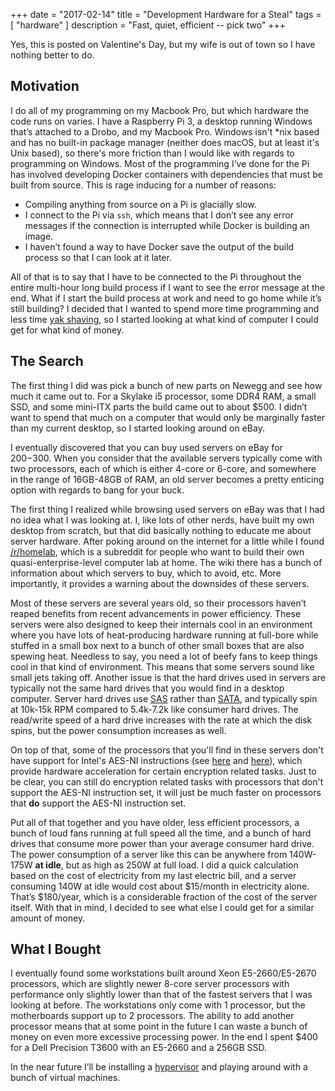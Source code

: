 +++
date = "2017-02-14"
title = "Development Hardware for a Steal"
tags = [
    "hardware"
]
description = "Fast, quiet, efficient -- pick two"
+++

Yes, this is posted on Valentine's Day, but my wife is out of town so I have nothing better to do.

## Motivation
I do all of my programming on my Macbook Pro, but which hardware the code runs on varies. I have a Raspberry Pi 3, a desktop running Windows that’s attached to a Drobo, and my Macbook Pro. Windows isn't *nix based and has no built-in package manager (neither does macOS, but at least it's Unix based), so there's more friction than I would like with regards to programming on Windows. Most of the programming I’ve done for the Pi has involved developing Docker containers with dependencies that must be built from source. This is rage inducing for a number of reasons:  

- Compiling anything from source on a Pi is glacially slow.
- I connect to the Pi via `ssh`, which means that I don’t see any error messages if the connection is interrupted while Docker is building an image.
- I haven’t found a way to have Docker save the output of the build process so that I can look at it later.  

  
All of that is to say that I have to be connected to the Pi throughout the entire multi-hour long build process if I want to see the error message at the end. What if I start the build process at work and need to go home while it’s still building? I decided that I wanted to spend more time programming and less time [yak shaving][yak-shaving], so I started looking at what kind of computer I could get for what kind of money.

## The Search
The first thing I did was pick a bunch of new parts on Newegg and see how much it came out to. For a Skylake i5 processor, some DDR4 RAM, a small SSD, and some mini-ITX parts the build came out to about $500. I didn’t want to spend that much on a computer that would only be marginally faster than my current desktop, so I started looking around on eBay.

I eventually discovered that you can buy used servers on eBay for $200-$300. When you consider that the available servers typically come with two processors, each of which is either 4-core or 6-core, and somewhere in the range of 16GB-48GB of RAM, an old server becomes a pretty enticing option with regards to bang for your buck.

The first thing I realized while browsing used servers on eBay was that I had no idea what I was looking at. I, like lots of other nerds, have built my own desktop from scratch, but that did basically nothing to educate me about server hardware. After poking around on the internet for a little while I found [/r/homelab][homelab], which is a subreddit for people who want to build their own quasi-enterprise-level computer lab at home. The wiki there has a bunch of information about which servers to buy, which to avoid, etc. More importantly, it provides a warning about the downsides of these servers. 

Most of these servers are several years old, so their processors haven’t reaped benefits from recent advancements in power efficiency. These servers were also designed to keep their internals cool in an environment where you have lots of heat-producing hardware running at full-bore while stuffed in a small box next to a bunch of other small boxes that are also spewing heat. Needless to say, you need a lot of beefy fans to keep things cool in that kind of environment. This means that some servers sound like small jets taking off. Another issue is that the hard drives used in servers are typically not the same hard drives that you would find in a desktop computer. Server hard drives use [SAS][sas-wikipedia] rather than [SATA][sata-wikipedia], and typically spin at 10k-15k RPM compared to 5.4k-7.2k like consumer hard drives. The read/write speed of a hard drive increases with the rate at which the disk spins, but the power consumption increases as well.

On top of that, some of the processors that you'll find in these servers don't have support for Intel's AES-NI instructions (see [here][aesni-wikipedia] and [here][aesni-explanation]), which provide hardware acceleration for certain encryption related tasks. Just to be clear, you can still do encryption related tasks with processors that don't support the AES-NI instruction set, it will just be much faster on processors that **do** support the AES-NI instruction set.

Put all of that together and you have older, less efficient processors, a bunch of loud fans running at full speed all the time, and a bunch of hard drives that consume more power than your average consumer hard drive. The power consumption of a server like this can be anywhere from 140W-175W **at idle**, but as high as 250W at full load. I did a quick calculation based on the cost of electricity from my last electric bill, and a server consuming 140W at idle would cost about $15/month in electricity alone. That’s $180/year, which is a considerable fraction of the cost of the server itself. With that in mind, I decided to see what else I could get for a similar amount of money.

## What I Bought
I eventually found some workstations built around Xeon E5-2660/E5-2670 processors, which are slightly newer 8-core server processors with performance only slightly lower than that of the fastest servers that I was looking at before. The workstations only come with 1 processor, but the motherboards support up to 2 processors. The ability to add another processor means that at some point in the future I can waste a bunch of money on even more excessive processing power. In the end I spent $400 for a Dell Precision T3600 with an E5-2660 and a 256GB SSD.

In the near future I’ll be installing a [hypervisor][hypervisor-wikipedia] and playing around with a bunch of virtual machines.

[yak-shaving]: https://en.wiktionary.org/wiki/yak_shaving
[homelab]: https://www.reddit.com/r/homelab/
[sas-wikipedia]: https://en.wikipedia.org/wiki/Serial_Attached_SCSI
[sata-wikipedia]: https://en.wikipedia.org/wiki/Serial_ATA
[aesni-wikipedia]: https://en.wikipedia.org/wiki/AES_instruction_set
[aesni-explanation]: http://crypto.stackexchange.com/questions/19544/how-exactly-does-aes-ni-work
[hypervisor-wikipedia]: https://en.wikipedia.org/wiki/Hypervisor
